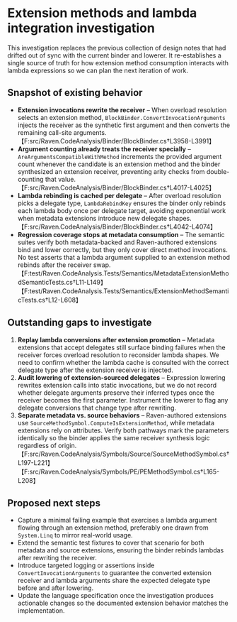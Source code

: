 # Extension methods and lambda integration investigation

This investigation replaces the previous collection of design notes that had drifted out of sync with the current binder and lowerer. It re-establishes a single source of truth for how extension method consumption interacts with lambda expressions so we can plan the next iteration of work.

## Snapshot of existing behavior

* **Extension invocations rewrite the receiver** – When overload resolution selects an extension method, `BlockBinder.ConvertInvocationArguments` injects the receiver as the synthetic first argument and then converts the remaining call-site arguments.【F:src/Raven.CodeAnalysis/Binder/BlockBinder.cs†L3958-L3991】
* **Argument counting already treats the receiver specially** – `AreArgumentsCompatibleWithMethod` increments the provided argument count whenever the candidate is an extension method and the binder synthesized an extension receiver, preventing arity checks from double-counting that value.【F:src/Raven.CodeAnalysis/Binder/BlockBinder.cs†L4017-L4025】
* **Lambda rebinding is cached per delegate** – After overload resolution picks a delegate type, `LambdaRebindKey` ensures the binder only rebinds each lambda body once per delegate target, avoiding exponential work when metadata extensions introduce new delegate shapes.【F:src/Raven.CodeAnalysis/Binder/BlockBinder.cs†L4042-L4074】
* **Regression coverage stops at metadata consumption** – The semantic suites verify both metadata-backed and Raven-authored extensions bind and lower correctly, but they only cover direct method invocations. No test asserts that a lambda argument supplied to an extension method rebinds after the receiver swap.【F:test/Raven.CodeAnalysis.Tests/Semantics/MetadataExtensionMethodSemanticTests.cs†L11-L149】【F:test/Raven.CodeAnalysis.Tests/Semantics/ExtensionMethodSemanticTests.cs†L12-L608】

## Outstanding gaps to investigate

1. **Replay lambda conversions after extension promotion** – Metadata extensions that accept delegates still surface binding failures when the receiver forces overload resolution to reconsider lambda shapes. We need to confirm whether the lambda cache is consulted with the correct delegate type after the extension receiver is injected.
2. **Audit lowering of extension-sourced delegates** – Expression lowering rewrites extension calls into static invocations, but we do not record whether delegate arguments preserve their inferred types once the receiver becomes the first parameter. Instrument the lowerer to flag any delegate conversions that change type after rewriting.
3. **Separate metadata vs. source behaviors** – Raven-authored extensions use `SourceMethodSymbol.ComputeIsExtensionMethod`, while metadata extensions rely on attributes. Verify both pathways mark the parameters identically so the binder applies the same receiver synthesis logic regardless of origin.【F:src/Raven.CodeAnalysis/Symbols/Source/SourceMethodSymbol.cs†L197-L221】【F:src/Raven.CodeAnalysis/Symbols/PE/PEMethodSymbol.cs†L165-L208】

## Proposed next steps

* Capture a minimal failing example that exercises a lambda argument flowing through an extension method, preferably one drawn from `System.Linq` to mirror real-world usage.
* Extend the semantic test fixtures to cover that scenario for both metadata and source extensions, ensuring the binder rebinds lambdas after rewriting the receiver.
* Introduce targeted logging or assertions inside `ConvertInvocationArguments` to guarantee the converted extension receiver and lambda arguments share the expected delegate type before and after lowering.
* Update the language specification once the investigation produces actionable changes so the documented extension behavior matches the implementation.
